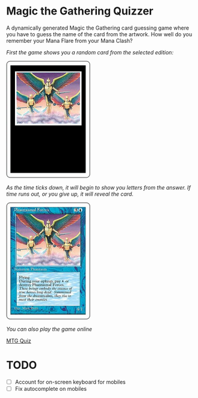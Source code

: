 # Magic the Gathering Quizzer
A dynamically generated Magic the Gathering card guessing game where you have to guess the name of the card from the artwork. How well do you remember your Mana Flare from your Mana Clash?


*First the game shows you a random card from the selected edition:*

![Blank card](assets/guess.png)


*As the time ticks down, it will begin to show you letters from the answer. If time runs out, or you give up, it will reveal the card.*

![Answered Card](assets/answer.png)


*You can also play the game online*

[MTG Quiz](https://specularrealms.com/mtgquiz)



# TODO 

- [ ] Account for on-screen keyboard for mobiles
- [ ] Fix autocomplete on mobiles
